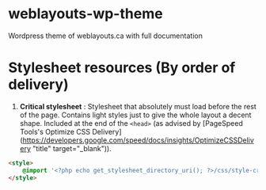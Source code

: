 # weblayouts-wp-theme
Wordpress theme of weblayouts.ca with full documentation




# Stylesheet resources (By order of delivery)
1. **Critical stylesheet** : Stylesheet that absolutely must load before the rest of the page. Contains light styles just to give the whole layout a decent shape. Included at the end of the `<head>` (as advised by [PageSpeed Tools's 
Optimize CSS Delivery](https://developers.google.com/speed/docs/insights/OptimizeCSSDelivery  "title" target="_blank")).

```html
<style>
	@import '<?php echo get_stylesheet_directory_uri(); ?>/css/style-critical.css';
</style>
```
